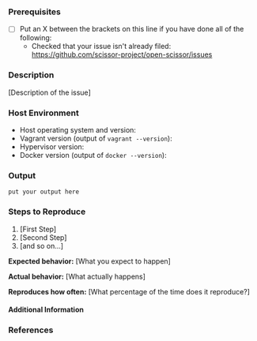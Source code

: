 <!--

Have you read OpenSCISSOR Code of Conduct? By filing an Issue, you are expected to comply with it, including treating everyone with respect: https://github.com/scissor-project/open-scissor/blob/master/.github/CODE_OF_CONDUCT.md

-->

### Prerequisites

* [ ] Put an X between the brackets on this line if you have done all of the following:
    * Checked that your issue isn't already filed: https://github.com/scissor-project/open-scissor/issues

### Description

[Description of the issue]

### Host Environment
- Host operating system and version:
- Vagrant version (output of `vagrant --version`):
- Hypervisor version:
- Docker version (output of `docker --version`):

### Output

```
put your output here
```

### Steps to Reproduce

1. [First Step]
2. [Second Step]
3. [and so on...]

**Expected behavior:** [What you expect to happen]

**Actual behavior:** [What actually happens]

**Reproduces how often:** [What percentage of the time does it reproduce?]

#### Additional Information

<!-- Any additional information, configuration or data that might be necessary to reproduce the issue. -->

### References

<!-- Enter any applicable Issues here -->
